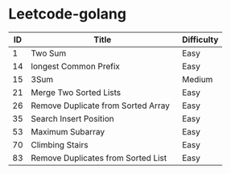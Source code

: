 # Leetcode-golang

| ID   | Title                                           | Difficulty |
| ---- | ----------------------------------------------- | ---------- |
| 1    | Two Sum                                         | Easy       |
| 14   | longest Common Prefix                           | Easy       |
| 15   | 3Sum                                            | Medium     |
| 21   | Merge Two Sorted Lists                          | Easy       |
| 26   | Remove Duplicate from Sorted Array              | Easy       |
| 35   | Search Insert Position                          | Easy       |
| 53   | Maximum Subarray                                | Easy       |
| 70   | Climbing Stairs                                 | Easy       |
| 83   | Remove Duplicates from Sorted List              | Easy       |